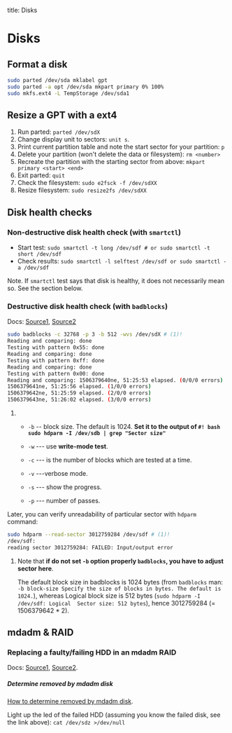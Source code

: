 title: Disks

# **Disks**


## **Format a disk**

```bash linenums="1"
sudo parted /dev/sda mklabel gpt
sudo parted -a opt /dev/sda mkpart primary 0% 100%
sudo mkfs.ext4 -L TempStorage /dev/sda1
```


## **Resize a GPT with a ext4**

1. Run parted: `parted /dev/sdX`
2. Change display unit to sectors: `unit s`.
3. Print current partition table and note the start sector for your partition: `p`
4. Delete your partition (won't delete the data or filesystem): `rm <number>`
5. Recreate the partition with the starting sector from above: `mkpart primary <start> <end>`
6. Exit parted: `quit`
7. Check the filesystem: `sudo e2fsck -f /dev/sdXX`
8. Resize filesystem: `sudo resize2fs /dev/sdXX`



## **Disk health checks**

### Non-destructive disk health check (with `smartctl`)

* Start test: `sudo smartctl -t long /dev/sdf # or sudo smartctl -t short /dev/sdf`
* Check results: `sudo smartctl -l selftest /dev/sdf or sudo smartctl -a /dev/sdf`

Note. If `smartctl` test says that disk is healthy, it does not necessarily mean so. See the section below.

### Destructive disk health check (with `badblocks`)
Docs: [Source1](https://superuser.com/questions/66820/full-physical-hd-check),
[Source2](https://calomel.org/badblocks_wipe.html)

```bash linenums="1"
sudo badblocks -c 32768 -p 3 -b 512 -wvs /dev/sdX # (1)!
Reading and comparing: done 
Testing with pattern 0x55: done 
Reading and comparing: done 
Testing with pattern 0xff: done 
Reading and comparing: done 
Testing with pattern 0x00: done 
Reading and comparing: 1506379640ne, 51:25:53 elapsed. (0/0/0 errors) 
1506379641ne, 51:25:56 elapsed. (1/0/0 errors) 
1506379642ne, 51:25:59 elapsed. (2/0/0 errors) 
1506379643ne, 51:26:02 elapsed. (3/0/0 errors) 
```

1.  * `-b` -- block size. The default is 1024. **Set it to the output of `#! bash sudo hdparm -I /dev/sdb | grep "Sector size"`**

    * `-w` --- use **write-mode test**.

    * `-c` --- is the number of blocks which are tested at a time.

    * `-v` ---verbose mode.

    * `-s` --- show the progress.

    * `-p` --- number of passes.

Later, you can verify unreadability of particular sector with `hdparm` command:

```bash linenums="1"
sudo hdparm --read-sector 3012759284 /dev/sdf # (1)!
/dev/sdf: 
reading sector 3012759284: FAILED: Input/output error
```

1.  Note that **if do not set `-b` option properly `badblocks`, you have to adjust sector here**.

    The default block size in badblocks is 1024 bytes (from `badblocks`
    man: `-b block-size Specify the size of blocks in bytes. The default is 1024.`), whereas Logical
    block size is 512 bytes (`sudo hdparm -I /dev/sdf: Logical  Sector size: 512 bytes`), hence 3012759284 (= 1506379642 * 2).




## **mdadm & RAID**

### Replacing a faulty/failing HDD in an mdadm RAID
Docs: [Source1](https://www.tjansson.dk/2013/12/replacing-a-failed-disk-in-a-mdadm-raid/),
[Source2](https://georgebohnisch.com/replace-failing-drive-raid6-array-mdadm/).

##### Determine removed by mdadm disk

[How to determine removed by mdadm disk](https://serverfault.com/questions/841115/how-do-i-determine-the-failed-removed-hdd-in-mdadm-raid).

Light up the led of the failed HDD (assuming you know the failed disk, see the link above): `cat /dev/sdz >/dev/null`

